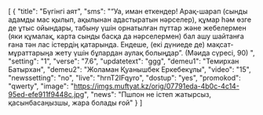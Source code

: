 [
  {
    "title": "Бүгінгі аят",
    "sms": "“Уа, иман еткендер! Арақ-шарап (сынды адамды мас қылып, ақылынан адастыратын нәрселер), құмар һәм өзге де ұтыс ойындары, табыну үшін орнатылған пұттар және жебелермен (яки құмалақ, карта сынды басқа да нәрселермен) бал ашу шайтанға ғана тән лас істердің қатарында. Ендеше, (екі дүниеде де) мақсат-мұраттарыңа жету үшін бұлардан аулақ болыңдар”. (Мәида сүресі, 90)
",
    "setting": "1",
    "verse": "7.6",
    "updatetext": "ggg",
    "demeu1": "Темирхан Батырхан",
    "demeu2": "Жоламан Қуанышбек Еркебекұлы",
    "video": "15",
    "newssetting": "no",
    "live": "hrnT2IFqyro",
    "dostup": "yes",
    "promokod": "qwerty",
    "image": "https://imgs.muftyat.kz/orig/07791eda-4b0c-4c14-95ed-efe911f9448c.jpg",
    "news": "Пшпон не істеп жатырсыз, қасынбасаңызшы, жара болады ғой"
  }
]
